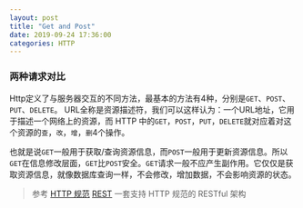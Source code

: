 ```yaml
---
layout: post
title: "Get and Post"
date: 2019-09-24 17:36:00
categories: HTTP
---
```

### 两种请求对比

Http定义了与服务器交互的不同方法，最基本的方法有4种，分别是`GET`、`POST`、`PUT`、`DELETE`。
URL全称是资源描述符，我们可以这样认为：一个URL地址，它用于描述一个网络上的资源，而 HTTP 中的`GET`，`POST`，`PUT`，`DELETE`就对应着对这个资源的`查`，`改`，`增`，`删`4个操作。  

也就是说`GET`一般用于获取/查询资源信息，而`POST`一般用于更新资源信息。所以`GET`在信息修改层面，`GET`比`POST`安全。`GET`请求一般不应产生副作用。它仅仅是获取资源信息，就像数据库查询一样，不会修改，增加数据，不会影响资源的状态。

> 参考
[HTTP 规范](http://www.ietf.org/rfc/rfc2616.txt) 
[REST](http://zh.wikipedia.org/wiki/REST) 一套支持 HTTP 规范的 RESTful 架构
